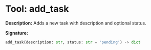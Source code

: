 # Tool: add_task

**Description:**
Adds a new task with description and optional status.

**Signature:**
```python
add_task(description: str, status: str = 'pending') -> dict
```
